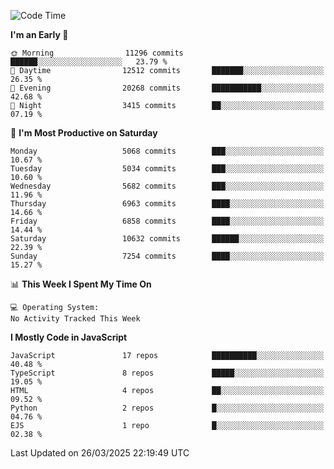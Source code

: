 <!--START_SECTION:waka-->
![Code Time](http://img.shields.io/badge/Code%20Time-3%2C498%20hrs%2059%20mins-blue)

**I'm an Early 🐤** 

```text
🌞 Morning                11296 commits       ██████░░░░░░░░░░░░░░░░░░░   23.79 % 
🌆 Daytime                12512 commits       ███████░░░░░░░░░░░░░░░░░░   26.35 % 
🌃 Evening                20268 commits       ███████████░░░░░░░░░░░░░░   42.68 % 
🌙 Night                  3415 commits        ██░░░░░░░░░░░░░░░░░░░░░░░   07.19 % 
```
📅 **I'm Most Productive on Saturday** 

```text
Monday                   5068 commits        ███░░░░░░░░░░░░░░░░░░░░░░   10.67 % 
Tuesday                  5034 commits        ███░░░░░░░░░░░░░░░░░░░░░░   10.60 % 
Wednesday                5682 commits        ███░░░░░░░░░░░░░░░░░░░░░░   11.96 % 
Thursday                 6963 commits        ████░░░░░░░░░░░░░░░░░░░░░   14.66 % 
Friday                   6858 commits        ████░░░░░░░░░░░░░░░░░░░░░   14.44 % 
Saturday                 10632 commits       ██████░░░░░░░░░░░░░░░░░░░   22.39 % 
Sunday                   7254 commits        ████░░░░░░░░░░░░░░░░░░░░░   15.27 % 
```


📊 **This Week I Spent My Time On** 

```text
💻 Operating System: 
No Activity Tracked This Week
```

**I Mostly Code in JavaScript** 

```text
JavaScript               17 repos            ██████████░░░░░░░░░░░░░░░   40.48 % 
TypeScript               8 repos             █████░░░░░░░░░░░░░░░░░░░░   19.05 % 
HTML                     4 repos             ██░░░░░░░░░░░░░░░░░░░░░░░   09.52 % 
Python                   2 repos             █░░░░░░░░░░░░░░░░░░░░░░░░   04.76 % 
EJS                      1 repo              █░░░░░░░░░░░░░░░░░░░░░░░░   02.38 % 
```




 Last Updated on 26/03/2025 22:19:49 UTC
<!--END_SECTION:waka-->

<!--
**likaiqiang/likaiqiang** is a ✨ _special_ ✨ repository because its `README.md` (this file) appears on your GitHub profile.

Here are some ideas to get you started:

- 🔭 I’m currently working on ...
- 🌱 I’m currently learning ...
- 👯 I’m looking to collaborate on ...
- 🤔 I’m looking for help with ...
- 💬 Ask me about ...
- 📫 How to reach me: ...
- 😄 Pronouns: ...
- ⚡ Fun fact: ...
-->
